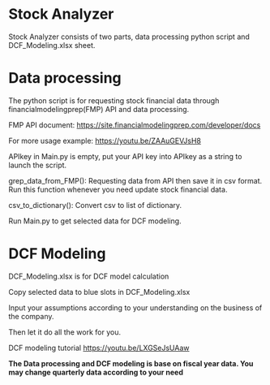 # Stock Analyzer
Stock Analyzer consists of two parts, data processing python script and DCF_Modeling.xlsx sheet.

# Data processing
The python script is for requesting stock financial data through financialmodelingprep(FMP) API and data processing.

FMP API document: https://site.financialmodelingprep.com/developer/docs

For more usage example: https://youtu.be/ZAAuGEVJsH8 

APIkey in Main.py is empty, put your API key into APIkey as a string to launch the script.

grep_data_from_FMP(): 
Requesting data from API then save it in csv format.
Run this function whenever you need update stock financial data.

csv_to_dictionary(): Convert csv to list of dictionary.

Run Main.py to get selected data for DCF modeling.

# DCF Modeling
DCF_Modeling.xlsx is for DCF model calculation

Copy selected data to blue slots in DCF_Modeling.xlsx

Input your assumptions according to your understanding on the business of the company.

Then let it do all the work for you.

DCF modeling tutorial
https://youtu.be/LXGSeJsUAaw


**The Data processing and DCF modeling is base on fiscal year data. You may change quarterly data according to your need**
